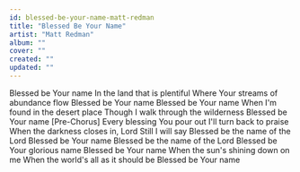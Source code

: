 ```yaml
---
id: blessed-be-your-name-matt-redman
title: "Blessed Be Your Name"
artist: "Matt Redman"
album: ""
cover: ""
created: ""
updated: ""
---
```


Blessed be Your name
In the land that is plentiful
Where Your streams of abundance flow
Blessed be Your name
Blessed be Your name
When I'm found in the desert place
Though I walk through the wilderness
Blessed be Your name
[Pre-Chorus]
Every blessing You pour out
I'll turn back to praise
When the darkness closes in, Lord
Still I will say
Blessed be the name of the Lord
Blessed be Your name
Blessed be the name of the Lord
Blessed be Your glorious name
Blessed be Your name
When the sun's shining down on me
When the world's all as it should be
Blessed be Your name